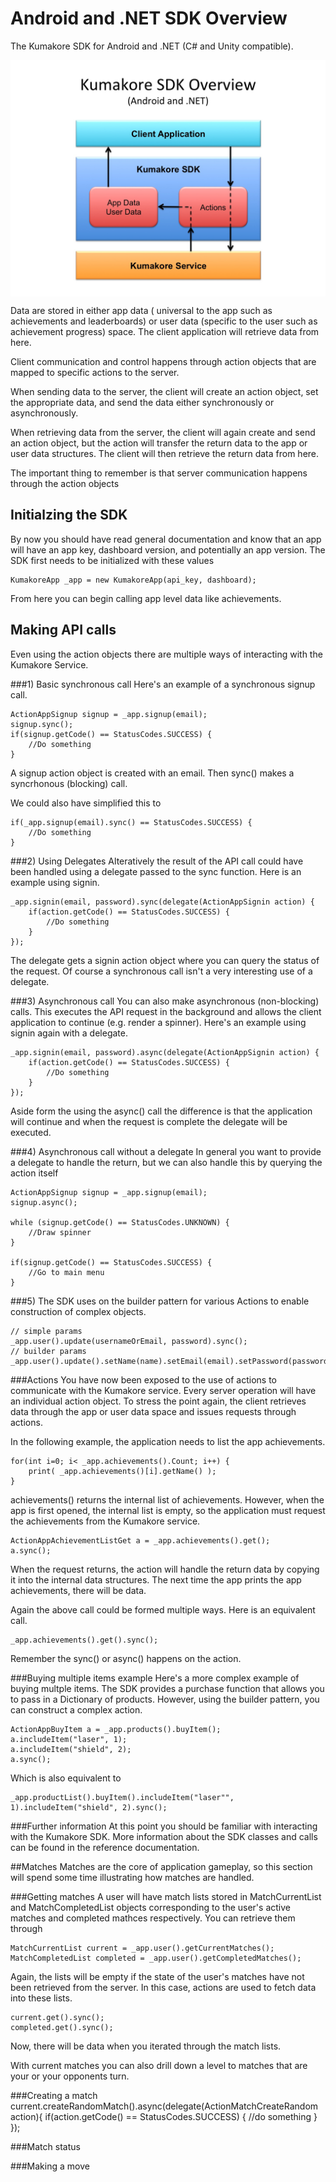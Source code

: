 # Android and .NET SDK Overview
The Kumakore SDK for Android and .NET (C# and Unity compatible). 

<!-- <img src="diagram.jpg" alt="Drawing" style="width: 600px;" align="middle"/>
-->

<img src="diagram.jpg" width="600px" align="middle"/>

Data are stored in either app data ( universal to the app such as achievements and leaderboards) or user data (specific to the user such as achievement progress) space. The client application will retrieve data from here.

Client communication and control happens through action objects that are mapped to specific actions to the server. 

When sending data to the server, the client will create an action object, set the appropriate data, and send the data either synchronously or asynchronously. 

When retrieving data from the server, the client will again create and send an action object, but the action will transfer the return data to the app or user data structures. The client will then retrieve the return data from here.

The important thing to remember is that server communication happens through the action objects

## Initialzing the SDK
By now you should have read general documentation and know that an app will have an app key, dashboard version, and potentially an app version. The SDK first needs to be initialized with these values

	KumakoreApp _app = new KumakoreApp(api_key, dashboard);

From here you can begin calling app level data like achievements.

## Making API calls
Even using the action objects there are multiple ways of interacting with the Kumakore Service. 

###1) Basic synchronous call
Here's an example of a synchronous signup call.

	ActionAppSignup signup = _app.signup(email);
	signup.sync();
	if(signup.getCode() == StatusCodes.SUCCESS) {
		//Do something
	}
	

A signup action object is created with an email. Then sync() makes a syncrhonous (blocking) call.

We could also have simplified this to

	if(_app.signup(email).sync() == StatusCodes.SUCCESS) {
		//Do something
	}
	
###2) Using Delegates
Alteratively the result of the API call could have been handled using a delegate passed to the sync function. Here is an example using signin.

	_app.signin(email, password).sync(delegate(ActionAppSignin action) {
		if(action.getCode() == StatusCodes.SUCCESS) {
			//Do something
		}
	});

The delegate gets a signin action object where you can query the status of the request. Of course a synchronous call isn't a very interesting use of a delegate.

###3) Asynchronous call
You can also make asynchronous (non-blocking) calls. This executes the API request in the background and allows the client application to continue (e.g. render a spinner). Here's an example using signin again with a delegate.

	_app.signin(email, password).async(delegate(ActionAppSignin action) {
		if(action.getCode() == StatusCodes.SUCCESS) {
			//Do something
		}
	});

Aside form the using the async() call the difference is that the application will continue and when the request is complete the delegate will be executed.

###4) Asynchronous call without a delegate
In general you want to provide a delegate to handle the return, but we can also handle this by querying the action itself

	ActionAppSignup signup = _app.signup(email);
	signup.async();
	
	while (signup.getCode() == StatusCodes.UNKNOWN) {
		//Draw spinner
	}
	
	if(signup.getCode() == StatusCodes.SUCCESS) {
		//Go to main menu
	}

###5) The SDK uses on the builder pattern for various Actions to enable construction of complex objects.

	// simple params
	_app.user().update(usernameOrEmail, password).sync();
	// builder params
	_app.user().update().setName(name).setEmail(email).setPassword(password).sync();


###Actions
You have now been exposed to the use of actions to communicate with the Kumakore service. Every server operation will have an individual action object. To stress the point again, the client retrieves data through the app or user data space and issues requests through actions. 

In the following example, the application needs to list the app achievements.

	for(int i=0; i< _app.achievements().Count; i++) {
		print( _app.achievements()[i].getName() );
	}

achievements() returns the internal list of achievements. However, when the app is first opened, the internal list is empty, so the application must request the achievements from the Kumakore service.

	ActionAppAchievementListGet a = _app.achievements().get();
	a.sync();
	
When the request returns, the action will handle the return data by copying it into the internal data structures. The next time the app prints the app achievements, there will be data.

Again the above call could be formed multiple ways. Here is an equivalent call.

	_app.achievements().get().sync();

Remember the sync() or async() happens on the action.

###Buying multiple items example
Here's a more complex example of buying multple items. The SDK provides a purchase function that allows you to pass in a Dictionary of products. However, using the builder pattern, you can construct a complex action.

	ActionAppBuyItem a = _app.products().buyItem();
	a.includeItem("laser", 1);
	a.includeItem("shield", 2);
	a.sync();
	
Which is also equivalent to

	_app.productList().buyItem().includeItem("laser"", 1).includeItem("shield", 2).sync();

###Further information
At this point you should be familiar with interacting with the Kumakore SDK. More information about the SDK classes and calls can be found in the reference documentation.

##Matches
Matches are the core of application gameplay, so this section will spend some time illustrating how matches are handled.

###Getting matches
A user will have match lists stored in MatchCurrentList and MatchCompletedList objects corresponding to the user's active matches and completed mathces respectively. You can retrieve them through

	MatchCurrentList current = _app.user().getCurrentMatches();
	MatchCompletedList completed = _app.user().getCompletedMatches();
	
Again, the lists will be empty if the state of the user's matches have not been retrieved from the server. In this case, actions are used to fetch data into these lists.

	current.get().sync();
	completed.get().sync();
	
Now, there will be data when you iterated through the match lists.

With current matches you can also drill down a level to matches that are your or your opponents turn.

###Creating a match
	current.createRandomMatch().async(delegate(ActionMatchCreateRandom action){
		if(action.getCode() == StatusCodes.SUCCESS) {
			//do something
		}
	});
	
###Match status

###Making a move